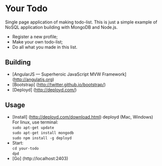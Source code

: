 # Your Todo

Single page application of making todo-list.
This is just a simple example of NoSQL application building with MongoDB and Node.js.

- Register a new profile;
- Make your own todo-list;
- Do all what you made in this list.

## Building

- [AngularJS — Superheroic JavaScript MVW Framework] (http://angulatjs.org)
- [Bootstrap] (http://twitter.github.io/bootstrap/)
- [Deployd] (http://deployd.com/)

## Usage

- [Install] (http://deployd.com/download.html) deployd (Mac, Windows) <br /> 
For linux, use terminal:<br />
`sudo apt-get update`<br />
`sudo apt-get install mongodb`<br />
`sudo npm install -g deployd`
- Start: <br />
`cd your-todo` <br /> `dpd`
- [Go] (http://localhost:2403)
